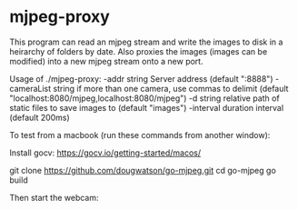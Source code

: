 # mjpeg-proxy

This program can read an mjpeg stream and write the images to disk in a heirarchy of folders by date.
Also proxies the images (images can be modified) into a new mjpeg stream onto a new port. 

Usage of ./mjpeg-proxy:
  -addr string
    	Server address (default ":8888")
  -cameraList string
    	if more than one camera, use commas to delimit (default "localhost:8080/mjpeg,localhost:8080/mjpeg")
  -d string
    	relative path of static files to save images to (default "images")
  -interval duration
    	interval (default 200ms)


To test from a macbook (run these commands from another window):

Install gocv:
https://gocv.io/getting-started/macos/

git clone https://github.com/dougwatson/go-mjpeg.git
cd go-mjpeg
go build

Then start the webcam:

